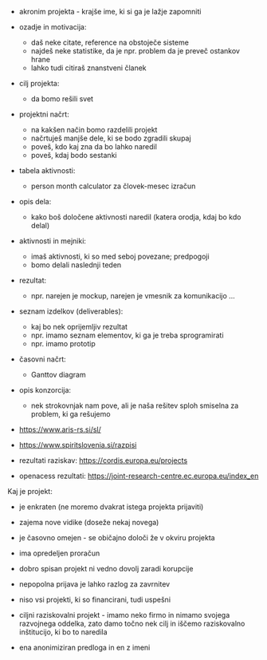 - akronim projekta - krajše ime, ki si ga je lažje zapomniti
- ozadje in motivacija:
	- daš neke citate, reference na obstoječe sisteme
	- najdeš neke statistike, da je npr. problem da je preveč ostankov hrane
	- lahko tudi citiraš znanstveni članek
- cilj projekta:
	- da bomo rešili svet
- projektni načrt:
	- na kakšen način bomo razdelili projekt
	- načrtuješ manjše dele, ki se bodo zgradili skupaj
	- poveš, kdo kaj zna da bo lahko naredil
	- poveš, kdaj bodo sestanki
- tabela aktivnosti:
	- person month calculator za človek-mesec izračun
- opis dela:
	- kako boš določene aktivnosti naredil (katera orodja, kdaj bo kdo delal)
- aktivnosti in mejniki:
	- imaš aktivnosti, ki so med seboj povezane; predpogoji
	- bomo delali naslednji teden
- rezultat:
	- npr. narejen je mockup, narejen je vmesnik za komunikacijo ...
- seznam izdelkov (deliverables):
	- kaj bo nek oprijemljiv rezultat
	- npr. imamo seznam elementov, ki ga je treba sprogramirati
	- npr. imamo prototip
- časovni načrt:
	- Ganttov diagram
- opis konzorcija:
	- nek strokovnjak nam pove, ali je naša rešitev sploh smiselna za problem, ki ga rešujemo

- https://www.aris-rs.si/sl/
- https://www.spiritslovenia.si/razpisi
- rezultati raziskav: https://cordis.europa.eu/projects
- openacess rezultati: https://joint-research-centre.ec.europa.eu/index_en

Kaj je projekt:
- je enkraten (ne moremo dvakrat istega projekta prijaviti)
- zajema nove vidike (doseže nekaj novega)
- je časovno omejen - se običajno določi že v okviru projekta
- ima opredeljen proračun

- dobro spisan projekt ni vedno dovolj zaradi korupcije
- nepopolna prijava je lahko razlog za zavrnitev
- niso vsi projekti, ki so financirani, tudi uspešni
- ciljni raziskovalni projekt - imamo neko firmo in nimamo svojega razvojnega oddelka, zato damo točno nek cilj in iščemo raziskovalno inštitucijo, ki bo to naredila

- ena anonimiziran predloga in en z imeni